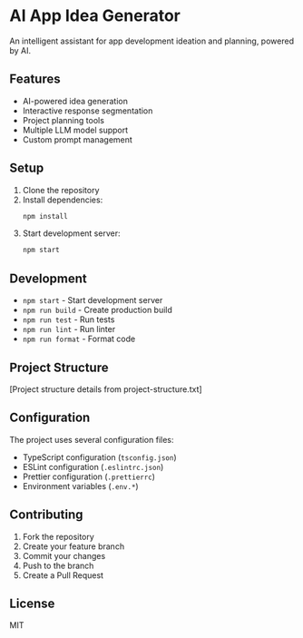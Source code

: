 # AI App Idea Generator

An intelligent assistant for app development ideation and planning, powered by AI.

## Features

- AI-powered idea generation
- Interactive response segmentation
- Project planning tools
- Multiple LLM model support
- Custom prompt management

## Setup

1. Clone the repository
2. Install dependencies:
   ```bash
   npm install
   ```
3. Start development server:
   ```bash
   npm start
   ```

## Development

- `npm start` - Start development server
- `npm run build` - Create production build
- `npm run test` - Run tests
- `npm run lint` - Run linter
- `npm run format` - Format code

## Project Structure

[Project structure details from project-structure.txt]

## Configuration

The project uses several configuration files:
- TypeScript configuration (`tsconfig.json`)
- ESLint configuration (`.eslintrc.json`)
- Prettier configuration (`.prettierrc`)
- Environment variables (`.env.*`)

## Contributing

1. Fork the repository
2. Create your feature branch
3. Commit your changes
4. Push to the branch
5. Create a Pull Request

## License

MIT
